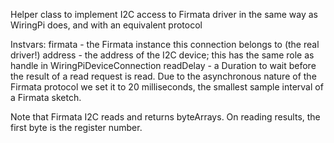 Helper class to  implement I2C access to Firmata driver in the same way as WiringPi does, and with an equivalent protocol

Instvars:
firmata - the Firmata instance this connection belongs to (the real driver!)
address - the address of the I2C device; this has the same role as handle in WiringPiDeviceConnection 
readDelay - a Duration to wait before the result of a read request is read. Due to the asynchronous nature of the Firmata protocol we set it to 20 milliseconds, the smallest sample interval of a Firmata sketch.

Note that Firmata I2C reads and returns byteArrays. On reading results, the first byte is the register number.